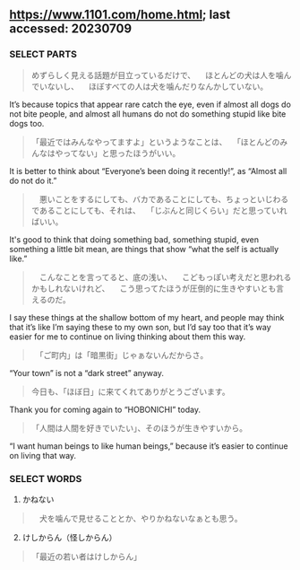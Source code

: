 ## https://www.1101.com/home.html; last accessed: 20230709

### SELECT PARTS

> めずらしく見える話題が目立っているだけで、
　ほとんどの犬は人を噛んでいないし、
　ほぼすべての人は犬を噛んだりなんかしていない。

It’s because topics that appear rare catch the eye, even if almost all dogs do not bite people, and almost all humans do not do something stupid like bite dogs too.

>「最近ではみんなやってますよ」というようなことは、
　「ほとんどのみんなはやってない」と思ったほうがいい。

It is better to think about “Everyone’s been doing it recently!”, as “Almost all do not do it.”

>　悪いことをするにしても、バカであることにしても、ちょっといじわるであることにしても、それは、
　「じぶんと同じくらい」だと思っていればいい。

It's good to think that doing something bad, something stupid, even something a little bit mean, are things that show “what the self is actually like.”

>　こんなことを言ってると、底の浅い、
　こどもっぽい考えだと思われるかもしれないけれど、
　こう思ってたほうが圧倒的に生きやすいとも言えるのだ。

I say these things at the shallow bottom of my heart, and people may think that it’s like I’m saying these to my own son, but I’d say too that it’s way easier for me to continue on living thinking about them this way. 

>　「ご町内」は「暗黒街」じゃぁないんだからさ。

“Your town” is not a “dark street” anyway.

> 今日も、「ほぼ日」に来てくれてありがとうございます。

Thank you for coming again to “HOBONICHI” today.

>「人間は人間を好きでいたい」、そのほうが生きやすいから。

“I want human beings to like human beings,” because it’s easier to continue on living that way.

### SELECT WORDS

1. かねない

>　犬を噛んで見せることとか、やりかねないなぁとも思う。

2. けしからん（怪しからん）

> 「最近の若い者はけしからん」
